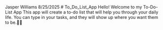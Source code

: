 Jasper Williams 8/25/2025 # To_Do_List_App
Hello! Welcome to my To-Do-List App
This app will create a to-do list that will help you through your daily life. You can type in your tasks, and they will show up where you want them to be.📃✅
